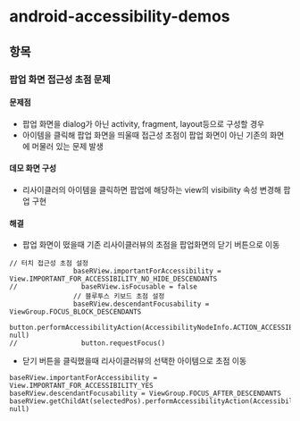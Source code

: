 # android-accessibility-demos

## 항목
### 팝업 화면 접근성 초점 문제
#### 문제점
+ 팝업 화면을 dialog가 아닌 activity, fragment, layout등으로 구성할 경우 
+ 아이템을 클릭해 팝업 화면을 띄울때 접근성 초점이 팝업 화면이 아닌 기존의 화면에 머물러 있는 문제 발생

#### 데모 화면 구성
+ 리사이클러의 아이템을 클릭하면 팝업에 해당하는 view의 visibility 속성 변경해 팝업 구현

#### 해결
+ 팝업 화면이 떴을때 기존 리사이클러뷰의 초점을 팝업화면의 닫기 버튼으로 이동
```
// 터치 접근성 초점 설정
                baseRView.importantForAccessibility = View.IMPORTANT_FOR_ACCESSIBILITY_NO_HIDE_DESCENDANTS
//                baseRView.isFocusable = false
                // 블루투스 키보드 초점 설정
                baseRView.descendantFocusability = ViewGroup.FOCUS_BLOCK_DESCENDANTS
                button.performAccessibilityAction(AccessibilityNodeInfo.ACTION_ACCESSIBILITY_FOCUS, null)
//                button.requestFocus()
```
+ 닫기 버튼을 클릭했을때 리사이클러뷰의 선택한 아이템으로 초점 이동
```
baseRView.importantForAccessibility = View.IMPORTANT_FOR_ACCESSIBILITY_YES
baseRView.descendantFocusability = ViewGroup.FOCUS_AFTER_DESCENDANTS
baseRView.getChildAt(selectedPos).performAccessibilityAction(AccessibilityNodeInfo.ACTION_ACCESSIBILITY_FOCUS, null)
```
